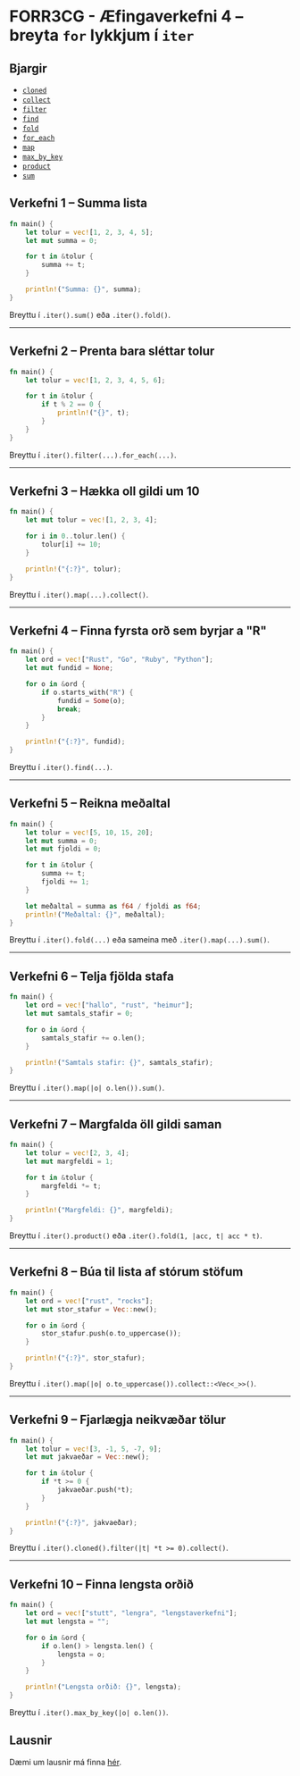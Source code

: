 # FORR3CG - Æfingaverkefni 4 – breyta `for` lykkjum í `iter`

## Bjargir
- [`cloned`](https://doc.rust-lang.org/stable/std/iter/trait.Iterator.html#method.cloned)
- [`collect`](https://doc.rust-lang.org/stable/std/iter/trait.Iterator.html#method.collect)
- [`filter`](https://doc.rust-lang.org/stable/std/iter/trait.Iterator.html#method.filter)
- [`find`](https://doc.rust-lang.org/stable/std/iter/trait.Iterator.html#method.find)
- [`fold`](https://doc.rust-lang.org/stable/std/iter/trait.Iterator.html#method.fold)
- [`for_each`](https://doc.rust-lang.org/stable/std/iter/trait.Iterator.html#method.for_each)
- [`map`](https://doc.rust-lang.org/stable/std/iter/trait.Iterator.html#method.map)
- [`max_by_key`](https://doc.rust-lang.org/stable/std/iter/trait.Iterator.html#method.max_by_key)
- [`product`](https://doc.rust-lang.org/stable/std/iter/trait.Iterator.html#method.product)
- [`sum`](https://doc.rust-lang.org/stable/std/iter/trait.Iterator.html#method.sum)

## Verkefni 1 – Summa lista
```rust
fn main() {
    let tolur = vec![1, 2, 3, 4, 5];
    let mut summa = 0;

    for t in &tolur {
        summa += t;
    }

    println!("Summa: {}", summa);
}
```
Breyttu í `.iter().sum()` eða `.iter().fold()`.

---

## Verkefni 2 – Prenta bara sléttar tolur
```rust
fn main() {
    let tolur = vec![1, 2, 3, 4, 5, 6];

    for t in &tolur {
        if t % 2 == 0 {
            println!("{}", t);
        }
    }
}
```
Breyttu í `.iter().filter(...).for_each(...)`.

---

## Verkefni 3 – Hækka oll gildi um 10
```rust
fn main() {
    let mut tolur = vec![1, 2, 3, 4];

    for i in 0..tolur.len() {
        tolur[i] += 10;
    }

    println!("{:?}", tolur);
}
```
Breyttu í `.iter().map(...).collect()`.

---

## Verkefni 4 – Finna fyrsta orð sem byrjar a "R"
```rust
fn main() {
    let ord = vec!["Rust", "Go", "Ruby", "Python"];
    let mut fundid = None;

    for o in &ord {
        if o.starts_with("R") {
            fundid = Some(o);
            break;
        }
    }

    println!("{:?}", fundid);
}
```
Breyttu í `.iter().find(...)`.

---

## Verkefni 5 – Reikna meðaltal
```rust
fn main() {
    let tolur = vec![5, 10, 15, 20];
    let mut summa = 0;
    let mut fjoldi = 0;

    for t in &tolur {
        summa += t;
        fjoldi += 1;
    }

    let meðaltal = summa as f64 / fjoldi as f64;
    println!("Meðaltal: {}", meðaltal);
}
```
Breyttu í `.iter().fold(...)` eða sameina með `.iter().map(...).sum()`.

---

## Verkefni 6 – Telja fjölda stafa
```rust
fn main() {
    let ord = vec!["hallo", "rust", "heimur"];
    let mut samtals_stafir = 0;

    for o in &ord {
        samtals_stafir += o.len();
    }

    println!("Samtals stafir: {}", samtals_stafir);
}
```
Breyttu í `.iter().map(|o| o.len()).sum()`.

---

## Verkefni 7 – Margfalda öll gildi saman
```rust
fn main() {
    let tolur = vec![2, 3, 4];
    let mut margfeldi = 1;

    for t in &tolur {
        margfeldi *= t;
    }

    println!("Margfeldi: {}", margfeldi);
}
```
Breyttu í `.iter().product()` eða `.iter().fold(1, |acc, t| acc * t)`.

---

## Verkefni 8 – Búa til lista af stórum stöfum
```rust
fn main() {
    let ord = vec!["rust", "rocks"];
    let mut stor_stafur = Vec::new();

    for o in &ord {
        stor_stafur.push(o.to_uppercase());
    }

    println!("{:?}", stor_stafur);
}
```
Breyttu í `.iter().map(|o| o.to_uppercase()).collect::<Vec<_>>()`.

---

## Verkefni 9 – Fjarlægja neikvæðar tölur
```rust
fn main() {
    let tolur = vec![3, -1, 5, -7, 9];
    let mut jakvaeðar = Vec::new();

    for t in &tolur {
        if *t >= 0 {
            jakvaeðar.push(*t);
        }
    }

    println!("{:?}", jakvaeðar);
}
```
Breyttu í `.iter().cloned().filter(|t| *t >= 0).collect()`.

---

## Verkefni 10 – Finna lengsta orðið
```rust
fn main() {
    let ord = vec!["stutt", "lengra", "lengstaverkefni"];
    let mut lengsta = "";

    for o in &ord {
        if o.len() > lengsta.len() {
            lengsta = o;
        }
    }

    println!("Lengsta orðið: {}", lengsta);
}
```
Breyttu í `.iter().max_by_key(|o| o.len())`.

## Lausnir
Dæmi um lausnir má finna [hér](./lausnir/aefingaverkefni_4/lausnir.md).


